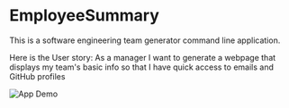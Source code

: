 # EmployeeSummary

This is a software engineering team generator command line application. 

Here is the User story:
As a manager
I want to generate a webpage that displays my team's basic info
so that I have quick access to emails and GitHub profiles

![App Demo](EmployeeSummary/employeeSummaryDemo.gif)
